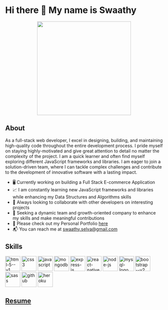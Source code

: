 
# Hi there 👋 My name is Swaathy
<div align="center">
<img width="300" src="https://github.com/sselvag/sselvag/assets/64749332/87973201-a1f0-4c19-996c-5424d25db7b9">
</div>

## About

As a full-stack web developer, I excel in designing, building, and maintaining high-quality code throughout the entire development process. I pride myself on staying highly-motivated and give great attention to detail no matter the complexity of the project. I am a quick learner and often find myself exploring different JavaScript frameworks and libraries. I am eager to join a solution-driven team, where I can tackle complex challenges and contribute to the development of innovative software with a lasting impact.</br>

- 🖥️ Currently working on building a Full Stack E-commerce Application 
- 📈 I am constantly learning new JavaScript frameworks and libraries while enhancing my Data Structures and Algorithms skills
- 🤝 Always looking to collaborate with other developers on interesting projects
- 🎯 Seeking a dynamic team and growth-oriented company to enhance my skills and make meaningful contributions
- 💼 Please check out my Personal Portfolio <a href="swaathys.com">here</a>
- 📬 You can reach me at <a href="mailto:swaathy.selva@gmail.com">swaathy.selva@gmail.com</a>
  
## Skills
<div>
<img width="48" height="48" src="https://img.icons8.com/color/48/html-5--v1.png" alt="html-5--v1"/>
<img width="48" height="48" src="https://img.icons8.com/fluency/48/css3.png" alt="css3"/>
<img width="48" height="48" src="https://img.icons8.com/fluency/48/javascript.png" alt="javascript"/>
<img width="48" height="48" src="https://img.icons8.com/color/48/mongodb.png" alt="mongodb"/>
<img width="48" height="48" src="https://img.icons8.com/color/48/express-js.png" alt="express-js"/>
<img width="48" height="48" src="https://img.icons8.com/color/48/react-native.png" alt="react-native"/>
<img width="48" height="48" src="https://img.icons8.com/fluency/48/node-js.png" alt="node-js"/>
<img width="48" height="48" src="https://img.icons8.com/color/48/mysql-logo.png" alt="mysql-logo"/>
<img width="48" height="48" src="https://img.icons8.com/color/48/bootstrap--v2.png" alt="bootstrap--v2"/>
<img width="48" height="48" src="https://img.icons8.com/color/48/sass.png" alt="sass"/>
<img width="48" height="48" src="https://img.icons8.com/sf-black-filled/48/github.png" alt="github"/>
<img width="48" height="48" src="https://img.icons8.com/color/48/heroku.png" alt="heroku"/>
</div>

## <a href="https://swaathys.com/SwaathySelva-2023Resume.pdf">Resume</a>







